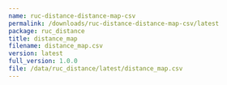 ```yaml
---
name: ruc-distance-distance-map-csv
permalink: /downloads/ruc-distance-distance-map-csv/latest
package: ruc_distance
title: distance_map
filename: distance_map.csv
version: latest
full_version: 1.0.0
file: /data/ruc_distance/latest/distance_map.csv
---
```

